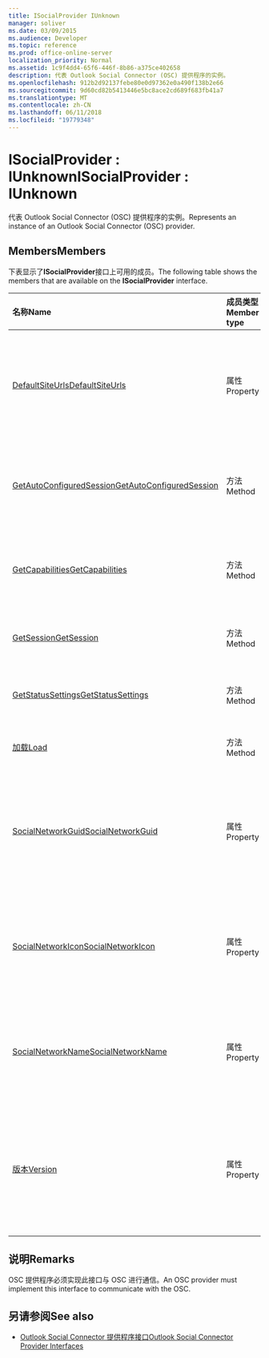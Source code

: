 ```yaml
---
title: ISocialProvider IUnknown
manager: soliver
ms.date: 03/09/2015
ms.audience: Developer
ms.topic: reference
ms.prod: office-online-server
localization_priority: Normal
ms.assetid: 1c9f4dd4-65f6-446f-8b86-a375ce402658
description: 代表 Outlook Social Connector (OSC) 提供程序的实例。
ms.openlocfilehash: 912b2d92137febe80e0d97362e0a490f138b2e66
ms.sourcegitcommit: 9d60cd82b5413446e5bc8ace2cd689f683fb41a7
ms.translationtype: MT
ms.contentlocale: zh-CN
ms.lasthandoff: 06/11/2018
ms.locfileid: "19779348"
---
```

# <a name="isocialprovider--iunknown"></a><span data-ttu-id="7a4cc-103">ISocialProvider : IUnknown</span><span class="sxs-lookup"><span data-stu-id="7a4cc-103">ISocialProvider : IUnknown</span></span>

<span data-ttu-id="7a4cc-104">代表 Outlook Social Connector (OSC) 提供程序的实例。</span><span class="sxs-lookup"><span data-stu-id="7a4cc-104">Represents an instance of an Outlook Social Connector (OSC) provider.</span></span>
  
## <a name="members"></a><span data-ttu-id="7a4cc-105">Members</span><span class="sxs-lookup"><span data-stu-id="7a4cc-105">Members</span></span>

<span data-ttu-id="7a4cc-106">下表显示了**ISocialProvider**接口上可用的成员。</span><span class="sxs-lookup"><span data-stu-id="7a4cc-106">The following table shows the members that are available on the **ISocialProvider** interface.</span></span> 
  
|<span data-ttu-id="7a4cc-107">**名称**</span><span class="sxs-lookup"><span data-stu-id="7a4cc-107">**Name**</span></span>|<span data-ttu-id="7a4cc-108">**成员类型**</span><span class="sxs-lookup"><span data-stu-id="7a4cc-108">**Member type**</span></span>|<span data-ttu-id="7a4cc-109">**说明**</span><span class="sxs-lookup"><span data-stu-id="7a4cc-109">**Description**</span></span>|
|:-----|:-----|:-----|
|[<span data-ttu-id="7a4cc-110">DefaultSiteUrls</span><span class="sxs-lookup"><span data-stu-id="7a4cc-110">DefaultSiteUrls</span></span>](isocialprovider-defaultsiteurls.md) <br/> |<span data-ttu-id="7a4cc-111">属性</span><span class="sxs-lookup"><span data-stu-id="7a4cc-111">Property</span></span>  <br/> |<span data-ttu-id="7a4cc-112">返回一个指定 OSC 提供程序网站 Url 的字符串数组。</span><span class="sxs-lookup"><span data-stu-id="7a4cc-112">Returns an array of strings that specify site URLs for the OSC provider.</span></span>  <br/> |
|[<span data-ttu-id="7a4cc-113">GetAutoConfiguredSession</span><span class="sxs-lookup"><span data-stu-id="7a4cc-113">GetAutoConfiguredSession</span></span>](isocialprovider-getautoconfiguredsession.md) <br/> |<span data-ttu-id="7a4cc-114">方法</span><span class="sxs-lookup"><span data-stu-id="7a4cc-114">Method</span></span>  <br/> |<span data-ttu-id="7a4cc-115">获取自动配置的 [ISocialSession](isocialsessioniunknown.md) 界面。</span><span class="sxs-lookup"><span data-stu-id="7a4cc-115">Gets an automatically configured [ISocialSession](isocialsessioniunknown.md) interface.</span></span>  <br/> |
|[<span data-ttu-id="7a4cc-116">GetCapabilities</span><span class="sxs-lookup"><span data-stu-id="7a4cc-116">GetCapabilities</span></span>](isocialprovider-getcapabilities.md) <br/> |<span data-ttu-id="7a4cc-117">方法</span><span class="sxs-lookup"><span data-stu-id="7a4cc-117">Method</span></span>  <br/> |<span data-ttu-id="7a4cc-118">获取一个字符串，描述提供程序功能。</span><span class="sxs-lookup"><span data-stu-id="7a4cc-118">Gets a string that describes provider capabilities.</span></span>  <br/> |
|[<span data-ttu-id="7a4cc-119">GetSession</span><span class="sxs-lookup"><span data-stu-id="7a4cc-119">GetSession</span></span>](isocialprovider-getsession.md) <br/> |<span data-ttu-id="7a4cc-120">方法</span><span class="sxs-lookup"><span data-stu-id="7a4cc-120">Method</span></span>  <br/> |<span data-ttu-id="7a4cc-121">获取[ISocialSession](isocialsessioniunknown.md)接口。</span><span class="sxs-lookup"><span data-stu-id="7a4cc-121">Gets an [ISocialSession](isocialsessioniunknown.md) interface.</span></span>  <br/> |
|[<span data-ttu-id="7a4cc-122">GetStatusSettings</span><span class="sxs-lookup"><span data-stu-id="7a4cc-122">GetStatusSettings</span></span>](isocialprovider-getstatussettings.md) <br/> |<span data-ttu-id="7a4cc-123">方法</span><span class="sxs-lookup"><span data-stu-id="7a4cc-123">Method</span></span>  <br/> |<span data-ttu-id="7a4cc-124">当前不支持此方法。</span><span class="sxs-lookup"><span data-stu-id="7a4cc-124">This method is currently not supported.</span></span>  <br/> |
|[<span data-ttu-id="7a4cc-125">加载</span><span class="sxs-lookup"><span data-stu-id="7a4cc-125">Load</span></span>](isocialprovider-load.md) <br/> |<span data-ttu-id="7a4cc-126">方法</span><span class="sxs-lookup"><span data-stu-id="7a4cc-126">Method</span></span>  <br/> |<span data-ttu-id="7a4cc-127">初始化 OSC 提供程序。</span><span class="sxs-lookup"><span data-stu-id="7a4cc-127">Initializes the OSC provider.</span></span>  <br/> |
|[<span data-ttu-id="7a4cc-128">SocialNetworkGuid</span><span class="sxs-lookup"><span data-stu-id="7a4cc-128">SocialNetworkGuid</span></span>](isocialprovider-socialnetworkguid.md) <br/> |<span data-ttu-id="7a4cc-129">属性</span><span class="sxs-lookup"><span data-stu-id="7a4cc-129">Property</span></span>  <br/> |<span data-ttu-id="7a4cc-130">返回一个 GUID 值，该值代表社交网络的唯一标识符。</span><span class="sxs-lookup"><span data-stu-id="7a4cc-130">Returns a GUID that represents a unique identifier for the social network.</span></span>  <br/> |
|[<span data-ttu-id="7a4cc-131">SocialNetworkIcon</span><span class="sxs-lookup"><span data-stu-id="7a4cc-131">SocialNetworkIcon</span></span>](isocialprovider-socialnetworkicon.md) <br/> |<span data-ttu-id="7a4cc-132">属性</span><span class="sxs-lookup"><span data-stu-id="7a4cc-132">Property</span></span>  <br/> |<span data-ttu-id="7a4cc-133">返回表示图标的社交网络的字节数组。</span><span class="sxs-lookup"><span data-stu-id="7a4cc-133">Returns an array of bytes that represents the icon for the social network.</span></span>  <br/> |
|[<span data-ttu-id="7a4cc-134">SocialNetworkName</span><span class="sxs-lookup"><span data-stu-id="7a4cc-134">SocialNetworkName</span></span>](isocialprovider-socialnetworkname.md) <br/> |<span data-ttu-id="7a4cc-135">属性</span><span class="sxs-lookup"><span data-stu-id="7a4cc-135">Property</span></span>  <br/> |<span data-ttu-id="7a4cc-136">返回 string 类型的值，该值代表社交网络名称。</span><span class="sxs-lookup"><span data-stu-id="7a4cc-136">Returns a string that represents the social network name.</span></span>  <br/> |
|[<span data-ttu-id="7a4cc-137">版本</span><span class="sxs-lookup"><span data-stu-id="7a4cc-137">Version</span></span>](isocialprovider-version.md) <br/> |<span data-ttu-id="7a4cc-138">属性</span><span class="sxs-lookup"><span data-stu-id="7a4cc-138">Property</span></span>  <br/> |<span data-ttu-id="7a4cc-139">返回一个字符串，表示为此社交网络提供程序的版本号。</span><span class="sxs-lookup"><span data-stu-id="7a4cc-139">Returns a string that represents the version number of the provider for this social network.</span></span>  <br/> |
   
## <a name="remarks"></a><span data-ttu-id="7a4cc-140">说明</span><span class="sxs-lookup"><span data-stu-id="7a4cc-140">Remarks</span></span>

<span data-ttu-id="7a4cc-141">OSC 提供程序必须实现此接口与 OSC 进行通信。</span><span class="sxs-lookup"><span data-stu-id="7a4cc-141">An OSC provider must implement this interface to communicate with the OSC.</span></span>
  
## <a name="see-also"></a><span data-ttu-id="7a4cc-142">另请参阅</span><span class="sxs-lookup"><span data-stu-id="7a4cc-142">See also</span></span>

- [<span data-ttu-id="7a4cc-143">Outlook Social Connector 提供程序接口</span><span class="sxs-lookup"><span data-stu-id="7a4cc-143">Outlook Social Connector Provider Interfaces</span></span>](outlook-social-connector-provider-interfaces.md)

